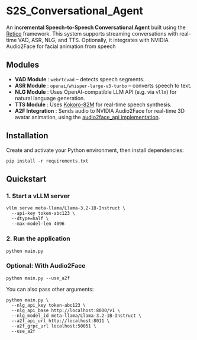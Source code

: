 # S2S_Conversational_Agent

An **incremental Speech-to-Speech Conversational Agent** built using the [Retico](https://github.com/retico-team/retico) framework. This system supports streaming conversations with real-time VAD, ASR, NLG, and TTS. Optionally, it integrates with NVIDIA Audio2Face for facial animation from speech

## Modules

- **VAD Module** : `webrtcvad` – detects speech segments.
- **ASR Module** : `openai/whisper-large-v3-turbo` – converts speech to text.
- **NLG Module** : Uses OpenAI-compatible LLM API (e.g. via `vllm`) for natural language generation.
- **TTS Module** : Uses [Kokoro-82M]() for real-time speech synthesis.
- **A2F Integration** : Sends audio to NVIDIA Audio2Face for real-time 3D avatar animation, using the [audio2face_api implementation](https://github.com/oussama-sil/audio2face_api).

## Installation

Create and activate your Python environment, then install dependencies:

```
pip install -r requirements.txt

```

## Quickstart

### 1. Start a vLLM server

```
vllm serve meta-llama/Llama-3.2-1B-Instruct \
  --api-key token-abc123 \
  --dtype=half \
  --max-model-len 4096
```

### 2. Run the application

```
python main.py

```

### Optional: With Audio2Face

```
python main.py --use_a2f

```

You can also pass other arguments:

```
python main.py \
  --nlg_api_key token-abc123 \
  --nlg_api_base http://localhost:8000/v1 \
  --nlg_model_id meta-llama/Llama-3.2-1B-Instruct \
  --a2f_api_url http://localhost:8011 \
  --a2f_grpc_url localhost:50051 \
  --use_a2f

```
